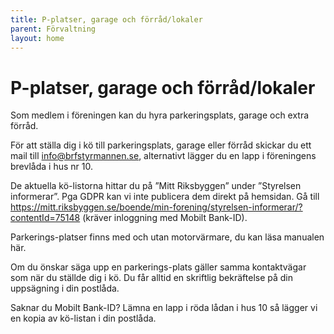 ```yaml
---
title: P-platser, garage och förråd/lokaler
parent: Förvaltning
layout: home
---
```


# P-platser, garage och förråd/lokaler

Som medlem i föreningen kan du hyra parkeringsplats, garage och extra förråd.

För att ställa dig i kö till parkeringsplats, garage eller förråd skickar du ett mail till [info@brfstyrmannen.se](mailto:info@brfstyrmannen.se), alternativt lägger du en lapp i föreningens brevlåda i hus nr 10.

De aktuella kö-listorna hittar du på ”Mitt Riksbyggen” under ”Styrelsen informerar”. Pga GDPR kan vi inte publicera dem direkt på hemsidan. Gå till https://mitt.riksbyggen.se/boende/min-forening/styrelsen-informerar/?contentId=75148 (kräver inloggning med Mobilt Bank-ID).

Parkerings-platser finns med och utan motorvärmare, du kan läsa manualen här.

Om du önskar säga upp en parkerings-plats gäller samma kontaktvägar som när du ställde dig i kö. Du får alltid en skriftlig bekräftelse på din uppsägning i din postlåda.

Saknar du Mobilt Bank-ID? Lämna en lapp i röda lådan i hus 10 så lägger vi en kopia av kö-listan i din postlåda.